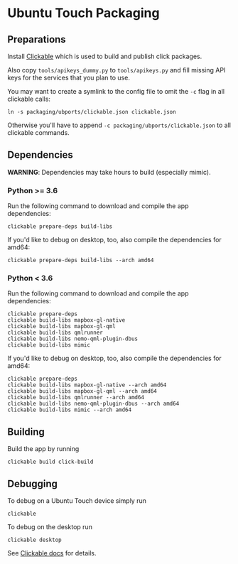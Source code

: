 # Ubuntu Touch Packaging

## Preparations

Install [Clickable](http://clickable.bhdouglass.com/en/latest/install.html)
which is used to build and publish click packages.

Also copy `tools/apikeys_dummy.py` to `tools/apikeys.py` and fill missing API
keys for the services that you plan to use.

You may want to create a symlink to the config file to omit the `-c` flag in
all clickable calls:

    ln -s packaging/ubports/clickable.json clickable.json

Otherwise you'll have to append `-c packaging/ubports/clickable.json` to all
clickable commands.

## Dependencies

**WARNING**: Dependencies may take hours to build (especially mimic).

### Python >= 3.6
Run the following command to download and compile the app dependencies:

    clickable prepare-deps build-libs

If you'd like to debug on desktop, too, also compile the dependencies for amd64:

    clickable prepare-deps build-libs --arch amd64

### Python < 3.6
Run the following command to download and compile the app dependencies:

    clickable prepare-deps
    clickable build-libs mapbox-gl-native
    clickable build-libs mapbox-gl-qml
    clickable build-libs qmlrunner
    clickable build-libs nemo-qml-plugin-dbus
    clickable build-libs mimic

If you'd like to debug on desktop, too, also compile the dependencies for amd64:

    clickable prepare-deps
    clickable build-libs mapbox-gl-native --arch amd64
    clickable build-libs mapbox-gl-qml --arch amd64
    clickable build-libs qmlrunner --arch amd64
    clickable build-libs nemo-qml-plugin-dbus --arch amd64
    clickable build-libs mimic --arch amd64

## Building

Build the app by running

    clickable build click-build

## Debugging

To debug on a Ubuntu Touch device simply run

    clickable

To debug on the desktop run

    clickable desktop

See [Clickable docs](http://clickable.bhdouglass.com/en/latest/) for details.
